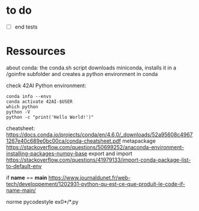 # to do
- [ ] end tests

# Ressources

about conda:
the conda.sh script downloads miniconda, installs it in a /goinfre subfolder and creates a python environment in conda

check 42AI Python environment:
```
conda info --envs
conda activate 42AI-$USER
which python
python -V
python -c "print('Hello World!')"
```

cheatsheet: https://docs.conda.io/projects/conda/en/4.6.0/_downloads/52a95608c49671267e40c689e0bc00ca/conda-cheatsheet.pdf
metapackage https://stackoverflow.com/questions/50699252/anaconda-environment-installing-packages-numpy-base
export and import https://stackoverflow.com/questions/41979133/import-conda-package-list-to-default-env

if __name__ == __main__  https://www.journaldunet.fr/web-tech/developpement/1202931-python-qu-est-ce-que-produit-le-code-if-name-main/

norme  pycodestyle ex0*/*.py
